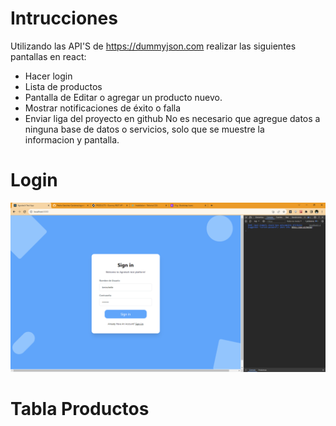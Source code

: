 # Intrucciones

Utilizando las API'S de https://dummyjson.com realizar las siguientes pantallas en react:
 - Hacer login
 - Lista de productos
 - Pantalla de Editar o agregar un producto nuevo.  
 - Mostrar notificaciones de éxito o falla
 - Enviar liga del proyecto en github
No es necesario que agregue datos a ninguna base de datos o servicios, solo que se muestre la informacion y pantalla.

# Login
![Login Photo](https://raw.githubusercontent.com/Pedro-Sanchez-Cardenas/agrotech-test-app/main/public/assetsReadme/login.png)

# Tabla Productos